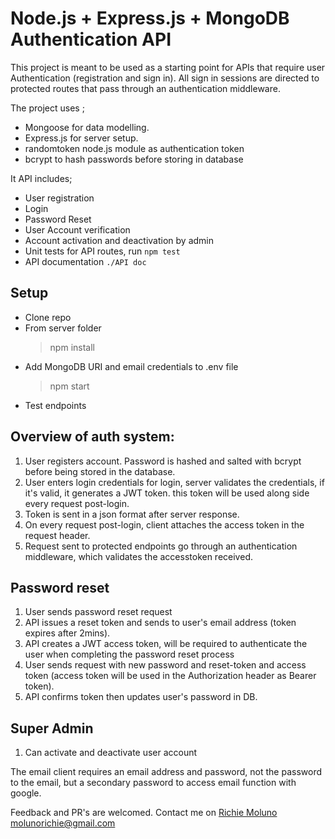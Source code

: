 # Node.js + Express.js + MongoDB Authentication API

This project is meant to be used as a starting point for APIs that require user Authentication (registration and sign in).
All sign in sessions are directed to protected routes that pass through an authentication middleware.

The project uses ;

- Mongoose for data modelling.
- Express.js for server setup.
- randomtoken node.js module as authentication token
- bcrypt to hash passwords before storing in database

It API includes;

- User registration
- Login
- Password Reset
- User Account verification
- Account activation and deactivation by admin
- Unit tests for API routes, run `npm test`
- API documentation `./API doc`


## Setup

- Clone repo
- From server folder
  > npm install
- Add MongoDB URI and email credentials to .env file
  > npm start
- Test endpoints

## Overview of auth system:

1. User registers account. Password is hashed and salted with bcrypt before being stored in the database.
2. User enters login credentials for login, server validates the credentials, if it's valid, it generates a JWT token.
   this token will be used along side every request post-login.
3. Token is sent in a json format after server response.
4. On every request post-login, client attaches the access token in the request header.
5. Request sent to protected endpoints go through an authentication middleware, which validates the accesstoken received.

## Password reset
1. User sends password reset request
2. API issues a reset token and sends to user's email address (token expires after 2mins).
3. API creates a JWT access token, will be required to authenticate the user when completing the password reset process
4. User sends request with new password and reset-token and access token (access token will be used in the Authorization header as Bearer token).
4. API confirms token then updates user's password in DB.

## Super Admin 
1. Can activate and deactivate user account

The email client requires an email address and password, not the password to the email, but a secondary password to access email function with google.


Feedback and PR's are welcomed. Contact me on [Richie Moluno](https://twitter.com/MolunoRichie) molunorichie@gmail.com

